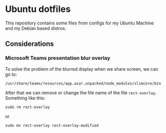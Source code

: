 # Ubuntu dotfiles

This repository contains some files from configs for my Ubuntu Machine and my Debian based distros.

## Considerations

### Microsoft Teams presentation blur overlay

To solve the problem of the blurred display when we share screen, we can go to:

```
/usr/share/teams/resources/app.asar.unpacked/node_modules/slimcore/bin
```

After that we can remove or change the file name of the file `rect-overlay`. Something like this:

```shell
sudo rm rect-overlay
```

or

```shell
sudo mv rect-overlay rect-overlay-modified
```

